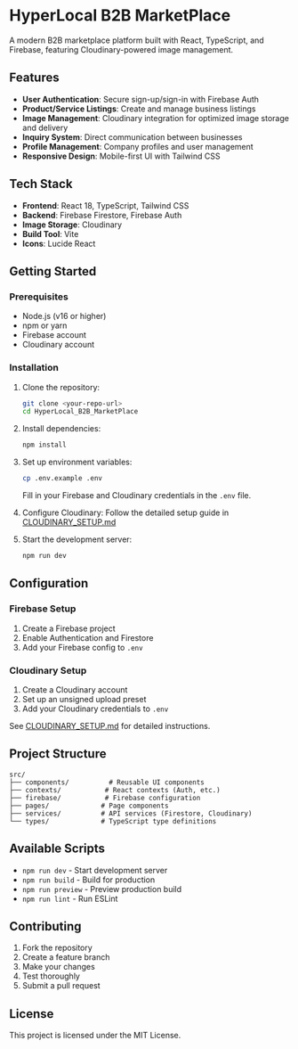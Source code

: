 # HyperLocal B2B MarketPlace

A modern B2B marketplace platform built with React, TypeScript, and Firebase, featuring Cloudinary-powered image management.

## Features

- **User Authentication**: Secure sign-up/sign-in with Firebase Auth
- **Product/Service Listings**: Create and manage business listings
- **Image Management**: Cloudinary integration for optimized image storage and delivery
- **Inquiry System**: Direct communication between businesses
- **Profile Management**: Company profiles and user management
- **Responsive Design**: Mobile-first UI with Tailwind CSS

## Tech Stack

- **Frontend**: React 18, TypeScript, Tailwind CSS
- **Backend**: Firebase Firestore, Firebase Auth
- **Image Storage**: Cloudinary
- **Build Tool**: Vite
- **Icons**: Lucide React

## Getting Started

### Prerequisites

- Node.js (v16 or higher)
- npm or yarn
- Firebase account
- Cloudinary account

### Installation

1. Clone the repository:
   ```bash
   git clone <your-repo-url>
   cd HyperLocal_B2B_MarketPlace
   ```

2. Install dependencies:
   ```bash
   npm install
   ```

3. Set up environment variables:
   ```bash
   cp .env.example .env
   ```
   Fill in your Firebase and Cloudinary credentials in the `.env` file.

4. Configure Cloudinary:
   Follow the detailed setup guide in [CLOUDINARY_SETUP.md](./CLOUDINARY_SETUP.md)

5. Start the development server:
   ```bash
   npm run dev
   ```

## Configuration

### Firebase Setup
1. Create a Firebase project
2. Enable Authentication and Firestore
3. Add your Firebase config to `.env`

### Cloudinary Setup
1. Create a Cloudinary account
2. Set up an unsigned upload preset
3. Add your Cloudinary credentials to `.env`

See [CLOUDINARY_SETUP.md](./CLOUDINARY_SETUP.md) for detailed instructions.

## Project Structure

```
src/
├── components/          # Reusable UI components
├── contexts/           # React contexts (Auth, etc.)
├── firebase/           # Firebase configuration
├── pages/             # Page components
├── services/          # API services (Firestore, Cloudinary)
└── types/             # TypeScript type definitions
```

## Available Scripts

- `npm run dev` - Start development server
- `npm run build` - Build for production
- `npm run preview` - Preview production build
- `npm run lint` - Run ESLint

## Contributing

1. Fork the repository
2. Create a feature branch
3. Make your changes
4. Test thoroughly
5. Submit a pull request

## License

This project is licensed under the MIT License.